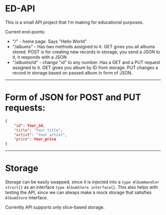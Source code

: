 # ED-API

This is a small API project that I'm making for educational purposes.

Current end-points:
-   "/" - home page. Says "Hello World"
-   "/albums" - Has two methods assigned to it. GET gives you all albums stored. POST is for creating new records in storage, you send a JSON to it, it responds with a JSON
-   "/albums/id" - change "id" to any number. Has a GET and a PUT request assigned to it. GET gives you album by ID from storage. PUT changes a record in storage based on passed album in form of JSON.

---

# Form of JSON for POST and PUT requests:

```json
{
    "id": Your_id,
    "title": "Your_title",
    "artist": "Your_artist",
    "price": Your_price
}
```

---

# Storage

Storage can be easily swapped, since it is injected into a ```type AlbumHandler struct{}``` as an interface ```type AlbumStore interface{}```. This also helps with testing the API, since we can always make a mock storage that satisfies ```AlbumStore``` interface.

Currently API supports only slice-based storage.
